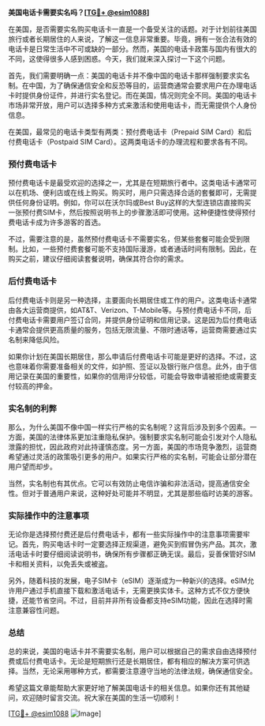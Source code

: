 **美国电话卡需要实名吗？[[TG💪+ @esim1088](https://t.me/s/esim1088)]**

在美国，是否需要实名购买电话卡一直是一个备受关注的话题。对于计划前往美国旅行或者长期居住的人来说，了解这一信息非常重要。毕竟，拥有一张合法有效的电话卡是日常生活中不可或缺的一部分。然而，美国的电话卡政策与国内有很大的不同，这使得很多人感到困惑。今天，我们就来深入探讨一下这个问题。

首先，我们需要明确一点：美国的电话卡并不像中国的电话卡那样强制要求实名制。在中国，为了确保通信安全和反恐等目的，运营商通常会要求用户在办理电话卡时提供身份证件，并进行实名登记。而在美国，情况则完全不同。美国的电话卡市场非常开放，用户可以选择多种方式来激活和使用电话卡，而无需提供个人身份信息。

在美国，最常见的电话卡类型有两类：预付费电话卡（Prepaid SIM Card）和后付费电话卡（Postpaid SIM Card）。这两类电话卡的办理流程和要求各有不同。

### 预付费电话卡

预付费电话卡是最受欢迎的选择之一，尤其是在短期旅行者中。这类电话卡通常可以在机场、便利店或在线上购买。购买时，用户只需选择合适的套餐即可，无需提供任何身份证明。例如，你可以在沃尔玛或Best Buy这样的大型连锁店直接购买一张预付费SIM卡，然后按照说明书上的步骤激活即可使用。这种便捷性使得预付费电话卡成为许多游客的首选。

不过，需要注意的是，虽然预付费电话卡不需要实名，但某些套餐可能会受到限制。比如，一些预付费套餐可能不支持国际漫游，或者通话时间有限制。因此，在购买之前，建议仔细阅读套餐说明，确保其符合你的需求。

### 后付费电话卡

后付费电话卡则是另一种选择，主要面向长期居住或工作的用户。这类电话卡通常由各大运营商提供，如AT&T、Verizon、T-Mobile等。与预付费电话卡不同，后付费电话卡需要用户签订合同，并提供身份证明和信用记录。这是因为后付费电话卡通常会提供更高质量的服务，包括无限流量、不限时通话等，运营商需要通过实名制来降低风险。

如果你计划在美国长期居住，那么申请后付费电话卡可能是更好的选择。不过，这也意味着你需要准备相关的文件，如护照、签证以及银行账户信息。此外，由于信用记录在美国的重要性，如果你的信用评分较低，可能会导致申请被拒绝或需要支付较高的押金。

### 实名制的利弊

那么，为什么美国不像中国一样实行严格的实名制呢？这背后涉及到多个因素。一方面，美国的法律体系更加注重隐私保护。强制要求实名制可能会引发对个人隐私泄露的担忧，因此政府对此持谨慎态度。另一方面，美国的市场竞争激烈，运营商希望通过灵活的政策吸引更多的用户。如果实行严格的实名制，可能会让部分潜在用户望而却步。

当然，实名制也有其优点。它可以有效防止电信诈骗和非法活动，提高通信安全性。但对于普通用户来说，这种好处可能并不明显，尤其是那些临时访美的游客。

### 实际操作中的注意事项

无论你是选择预付费还是后付费电话卡，都有一些实际操作中的注意事项需要牢记。首先，购买电话卡时一定要选择正规渠道，避免买到假冒伪劣产品。其次，激活电话卡时要仔细阅读说明书，确保所有步骤都正确无误。最后，妥善保管好SIM卡和相关资料，以免丢失或被盗。

另外，随着科技的发展，电子SIM卡（eSIM）逐渐成为一种新兴的选择。eSIM允许用户通过手机直接下载和激活电话卡，无需更换实体卡。这种方式不仅方便快捷，还能节省空间。不过，目前并非所有设备都支持eSIM功能，因此在选择时需注意兼容性问题。

### 总结

总的来说，美国的电话卡并不需要实名制，用户可以根据自己的需求自由选择预付费或后付费电话卡。无论是短期旅行还是长期居住，都有相应的解决方案可供选择。当然，无论采用哪种方式，都需要注意遵守当地的法律法规，确保通信安全。

希望这篇文章能帮助大家更好地了解美国电话卡的相关信息。如果你还有其他疑问，欢迎随时留言交流。祝大家在美国的生活一切顺利！

[[TG💪+ @esim1088](https://t.me/s/esim1088) ![Image](https://i.postimg.cc/4NQfJmqS/Snipaste-2025-05-13-00-14-12.png)]